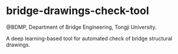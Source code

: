 # bridge-drawings-check-tool

@BDMP, Department of Bridge Engineering, Tongji University. 

A deep learning-based tool for automated check of bridge structural drawings.




